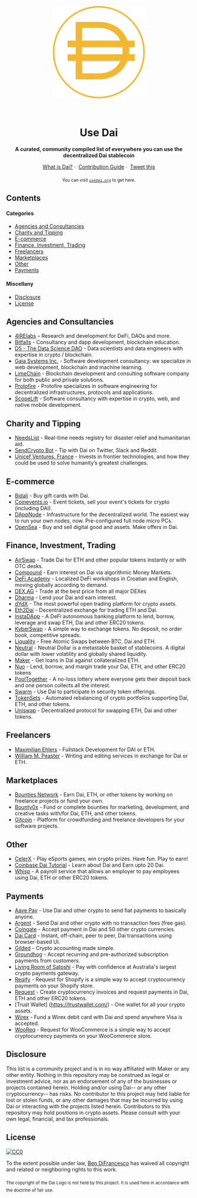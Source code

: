 <div align="center">
	<img width="250" height="250" src="media/dai-logo.svg" alt="Dai Logo">
	<br>
	<br>
	<br>
</div>

<h1 align="center">Use Dai</h1>

<p align="center">
	<b>A curated, community compiled list of everywhere you can use the decentralized Dai stablecoin</b>
</p>

<p align="center">
	<a href="https://makerdao.com/en/dai">What is Dai?</a>&nbsp;·&nbsp;
	<a href="CONTRIBUTING.md">Contribution Guide</a>&nbsp;·&nbsp;
	<a href="https://twitter.com/intent/tweet?text=Checkout%20usedai.org%2C%20a%20community%20compiled%20list%20of%20everywhere%20you%20can%20use%20the%20decentralized%20%24DAI%20stablecoin">Tweet this</a>
</p>

<p align="center">
<sub>You can visit <a href="http://usedai.org"><code>usedai.org</code></a> to get here.</sub>
</p>

## Contents

#### Categories

* [Agencies and Consultancies](#agencies-and-consultancies)
* [Charity and Tipping](#charity-and-tipping)
* [E-commerce](#e-commerce)
* [Finance, Investment, Trading](#finance-investment-trading)
* [Freelancers](#freelancers)
* [Marketplaces](#marketplaces)
* [Other](#other)
* [Payments](#payments)

#### Miscellany

* [Disclosure](#disclosure)
* [License](#license)

## Agencies and Consultancies

* [4IRElabs](https://4irelabs.com/) – Research and development for DeFi, DAOs and more.
* [Bitfalls](https://bitfalls.com) - Consultancy and dapp development, blockchain education.
* [D5 - The Data Science DAO](https://d5.ai) - Data scientists and data engineers with expertise in crypto / blockchain.
* [Gaia Systems Inc.](https://gaiasystemsinc.com/) - Software development consultancy: we specialize in web development, blockchain and machine learning.
* [LimeChain](https://limechain.tech/) - Blockchain development and consulting software company for both public and private solutions.
* [Protofire](http://protofire.io) - Protofire specializes in software engineering for decentralized infrastructures, protocols and applications.
* [ScopeLift](https://www.scopelift.co/) - Software consultancy with expertise in crypto, web, and native mobile development.

## Charity and Tipping

* [NeedsList](https://needslist.co/donate) - Real-time needs registry for disaster relief and humanitarian aid.
* [SendCrypto Bot](https://sendcryptobot.io/) - Tip with Dai on Twitter, Slack and Reddit.
* [Unicef Ventures, France](https://lp.unicef.fr/donate-dai/) - Invests in frontier technologies, and how they could be used to solve humanity’s greatest challenges.


## E-commerce

* [Bidali](https://giftcards.bidali.com/buy-giftcards-with-dai/) - Buy gift cards with Dai.
* [Coinevents.io](https://coinevents.io) - Event tickets, sell your event's tickets for crypto (including DAI).
* [DAppNode](https://dappnode.io/) - Infrastructure for the decentralized world. The easiest way to run your own nodes, now. Pre-configured full node micro PCs.
* [OpenSea](https://opensea.io) - Buy and sell digital good and assets.  Make offers in Dai.

## Finance, Investment, Trading

* [AirSwap](https://www.airswap.io/) - Trade Dai for ETH and other popular tokens instantly or with OTC desks.
* [Compound](https://compound.finance/) - Earn interest on Dai via algorithmic Money Markets.
* [DeFi Academy](https://defi.academy) - Localized DeFi workshops in Croatian and English, moving globally according to demand.
* [DEX.AG](https://dex.ag/) - Trade at the best price from all major DEXes
* [Dharma](https://www.dharma.io) - Lend your Dai and earn interest.
* [dYdX](https://trade.dydx.exchange/) - The most powerful open trading platform for crypto assets.
* [Eth2Dai](https://eth2dai.com) - Decentralized exchange for trading ETH and Dai.
* [InstaDApp](https://instadapp.io/) - A DeFi autonomous banking platform to lend, borrow, leverage and swap ETH, Dai and other ERC20 tokens.
* [KyberSwap](https://kyberswap.com/) - A simple way to exchange tokens. No deposit, no order book, competitive spreads.
* [Liquality](https://liquality.io/) - Free Atomic Swaps between BTC, Dai and ETH.
* [Neutral](https://dapp.neutralproject.com/) - Neutral Dollar is a metastable basket of stablecoins. A digital dollar with lower volatility and globally shared liquidity.
* [Maker](https://cdp.makerdao.com/) - Get loans in Dai against collateralized ETH.
* [Nuo](https://www.nuo.network/) - Lend, borrow, and margin trade your Dai, ETH, and other ERC20 tokens
* [PoolTogether](https://www.pooltogether.us/) - A no-loss lottery where everyone gets their deposit back and one person collects all the interest.
* [Swarm](https://www.swarm.fund/) - Use Dai to participate in security token offerings.
* [TokenSets](https://www.tokensets.com/) - Automated rebalancing of crypto portfolios supporting Dai, ETH, and other tokens.
* [Uniswap](https://uniswap.io/) - Decentralized protocol for swapping ETH, Dai and other tokens.

## Freelancers

* [Maximilian Ehlers](https://maximilianehlers.com) - Fullstack Development for DAI or ETH. 
* [William M. Peaster](https://wmpea.github.io/portfolio/) - Writing and editing services in exchange for Dai or ETH.

## Marketplaces

* [Bounties Network](https://bounties.network/) - Earn Dai, ETH, or other tokens by working on freelance projects or fund your own.
* [Bounty0x](https://bounty0x.io/) - Fund or complete bounties for  marketing, development, and creative tasks with/for Dai, ETH, and other tokens.
* [Gitcoin](https://gitcoin.co/) - Platform for crowdfunding and freelance developers for your software projects.

## Other

* [CelerX](https://celerx.app/) - Play eSports games, win crypto prizes. Have fun. Play to earn!
* [Coinbase Dai Tutorial](https://www.coinbase.com/earn/dai/) - Learn about Dai and Earn upto 20 Dai.
* [Whisp](https://whisp.money/) - A payroll service that allows an employer to pay employees using Dai, ETH or other ERC20 tokens.

## Payments

* [Aave Pay](https://pay.aave.com/) - Use Dai and other crypto to send fiat payments to basically anyone.
* [Argent](https://www.argent.xyz/) - Send Dai and other crypto with no transaction fees (free gas).
* [Coingate](https://coingate.com) - Accept payment in Dai and 50 other crypto currencies.
* [Dai Card](https://daicard.io/) - Instant, off-chain, peer to peer, Dai transactions using browser-based UI.
* [Gilded](https://gilded.finance/) - Crypto accounting made simple.
* [Groundhog](https://groundhog.network/) - Accept recurring and pre-authorized subscription payments from customers.
* [Living Room of Satoshi](https://www.livingroomofsatoshi.com/) - Pay with confidence at Australia's largest crypto payments gateway.
* [Reqify](https://reqify.io/) - Request for Shopify is a simple way to accept cryptocurrency payments on your Shopify store.
* [Request](https://app.request.network) - Create cryptocurrency invoices and request payments in Dai, ETH and other ERC20 tokens.
* [Trust Wallet] (https://trustwallet.com/) - One wallet for all your crypto assets.
* [Wirex](https://wirexapp.com/card/) - Fund a Wirex debit card with Dai and spend anywhere Visa is accepted.
* [WooReq](https://wooreq.com/) - Request for WooCommerce is a simple way to accept cryptocurrency payments on your WooCommerce store.



## Disclosure

This list is a community project and is in no way affiliated with Maker or any other entity. Nothing in this repository may be construed as legal or investment advice, nor as an endorsement of any of the businesses or projects contained herein. Holding and/or using Dai-- or any other cryptocurrency-- has risks. No contributor to this project may held liable for lost or stolen funds, or any other damages that may be incurred by using Dai or interacting with the projects listed herein. Contributors to this repository may hold positions in crypto assets. Please consult with your own legal, financial, and tax professionals.

## License

[![CC0](http://mirrors.creativecommons.org/presskit/buttons/88x31/svg/cc-zero.svg)](https://creativecommons.org/publicdomain/zero/1.0/)

To the extent possible under law, [Ben DiFrancesco](https://twitter.com/bendifrancesco) has waived all copyright and related or neighboring rights to this work.

<sub>The copyright of the Dai Logo is not held by this project. It is used here in accordance with the doctrine of fair use.</sub>
